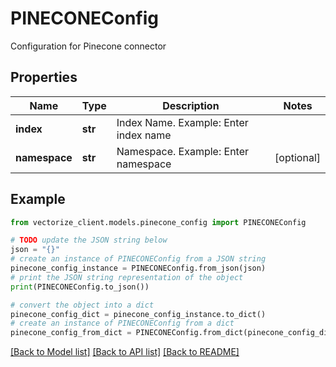 # PINECONEConfig

Configuration for Pinecone connector

## Properties

Name | Type | Description | Notes
------------ | ------------- | ------------- | -------------
**index** | **str** | Index Name. Example: Enter index name | 
**namespace** | **str** | Namespace. Example: Enter namespace | [optional] 

## Example

```python
from vectorize_client.models.pinecone_config import PINECONEConfig

# TODO update the JSON string below
json = "{}"
# create an instance of PINECONEConfig from a JSON string
pinecone_config_instance = PINECONEConfig.from_json(json)
# print the JSON string representation of the object
print(PINECONEConfig.to_json())

# convert the object into a dict
pinecone_config_dict = pinecone_config_instance.to_dict()
# create an instance of PINECONEConfig from a dict
pinecone_config_from_dict = PINECONEConfig.from_dict(pinecone_config_dict)
```
[[Back to Model list]](../README.md#documentation-for-models) [[Back to API list]](../README.md#documentation-for-api-endpoints) [[Back to README]](../README.md)


